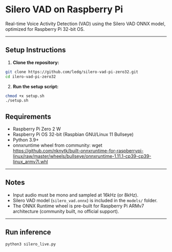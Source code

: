# Silero VAD on Raspberry Pi

Real-time Voice Activity Detection (VAD) using the Silero VAD ONNX model, optimized for Raspberry Pi 32-bit OS.

---

## Setup Instructions

1. **Clone the repository:**

```bash
git clone https://github.com/ledq/silero-vad-pi-zero32.git
cd ilero-vad-pi-zero32
```

2. **Run the setup script:**

```bash
chmod +x setup.sh
./setup.sh
```


## Requirements

- Raspberry Pi Zero 2 W 
- Raspberry Pi OS 32-bit (Raspbian GNU/Linux 11 Bullseye)  
- Python 3.9+
- onnxruntime wheel from community: wget https://github.com/nknytk/built-onnxruntime-for-raspberrypi-linux/raw/master/wheels/bullseye/onnxruntime-1.11.1-cp39-cp39-linux_armv7l.whl

---


## Notes

- Input audio must be mono and sampled at 16kHz (or 8kHz).
- Silero VAD model (`silero_vad.onnx`) is included in the `models/` folder.
- The ONNX Runtime wheel is pre-built for Raspberry Pi ARMv7 architecture (community built, no official support).

---

## Run inference

```bash
python3 silero_live.py
```

